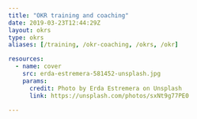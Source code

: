```yaml
---
title: "OKR training and coaching"
date: 2019-03-23T12:44:29Z
layout: okrs
type: okrs
aliases: [/training, /okr-coaching, /okrs, /okr]

resources:
  - name: cover
    src: erda-estremera-581452-unsplash.jpg
    params:
      credit: Photo by Erda Estremera on Unsplash
      link: https://unsplash.com/photos/sxNt9g77PE0

---
```

